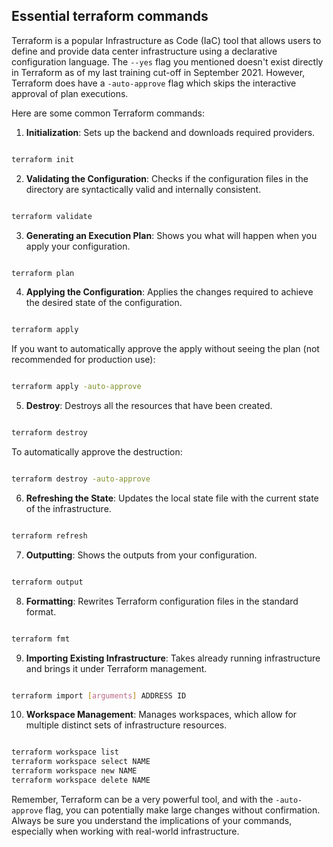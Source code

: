 ## Essential terraform commands

Terraform is a popular Infrastructure as Code (IaC) tool that allows users to define and provide data center infrastructure using a declarative configuration language. The `--yes` flag you mentioned doesn't exist directly in Terraform as of my last training cut-off in September 2021. However, Terraform does have a `-auto-approve` flag which skips the interactive approval of plan executions.

Here are some common Terraform commands:

1. **Initialization**: Sets up the backend and downloads required providers.

```bash

terraform init

```

2. **Validating the Configuration**: Checks if the configuration files in the directory are syntactically valid and internally consistent.

```bash

terraform validate

```

3. **Generating an Execution Plan**: Shows you what will happen when you apply your configuration.

```bash

terraform plan

```

4. **Applying the Configuration**: Applies the changes required to achieve the desired state of the configuration.

```bash

terraform apply

```

If you want to automatically approve the apply without seeing the plan (not recommended for production use):

```bash

terraform apply -auto-approve

```

5. **Destroy**: Destroys all the resources that have been created.

```bash

terraform destroy

```

To automatically approve the destruction:

```bash

terraform destroy -auto-approve

```

6. **Refreshing the State**: Updates the local state file with the current state of the infrastructure.

```bash

terraform refresh

```

7. **Outputting**: Shows the outputs from your configuration.

```bash

terraform output

```

8. **Formatting**: Rewrites Terraform configuration files in the standard format.

```bash

terraform fmt

```

9. **Importing Existing Infrastructure**: Takes already running infrastructure and brings it under Terraform management.

```bash

terraform import [arguments] ADDRESS ID

```

10. **Workspace Management**: Manages workspaces, which allow for multiple distinct sets of infrastructure resources.

```bash

terraform workspace list
terraform workspace select NAME
terraform workspace new NAME
terraform workspace delete NAME

```

Remember, Terraform can be a very powerful tool, and with the `-auto-approve` flag, you can potentially make large changes without confirmation. Always be sure you understand the implications of your commands, especially when working with real-world infrastructure.
